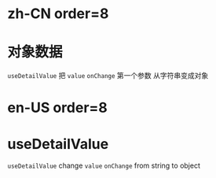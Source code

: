 # zh-CN order=8

# 对象数据

`useDetailValue` 把 `value` `onChange` 第一个参数 从字符串变成对象

# en-US order=8

# useDetailValue

`useDetailValue` change `value` `onChange` from string to object
